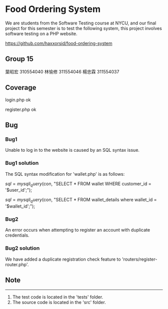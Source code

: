 # Food Ordering System

We are students from the Software Testing course at NYCU, and our final project for this semester is to test the following system, this project involves software testing on a PHP website.

https://github.com/haxxorsid/food-ordering-system

## Group 15
葉昭宏 310554040
林愉修 311554046
楊忠霖 311554037

## Coverage
login.php ok

register.php ok

## Bug
### Bug1
Unable to log in to the website is caused by an SQL syntax issue.

### Bug1 solution
The SQL syntax modification for 'wallet.php' is as follows:

$sql = mysqli_query($con, "SELECT * FROM wallet WHERE customer_id = '$user_id';");

$sql = mysqli_query($con, "SELECT * FROM wallet_details where wallet_id = '$wallet_id';");

### Bug2
An error occurs when attempting to register an account with duplicate credentials.

### Bug2 solution
We have added a duplicate registration check feature to 'routers/register-router.php'.

## Note
---------
1. The test code is located in the 'tests' folder.
2. The source code is located in the 'src' folder.
